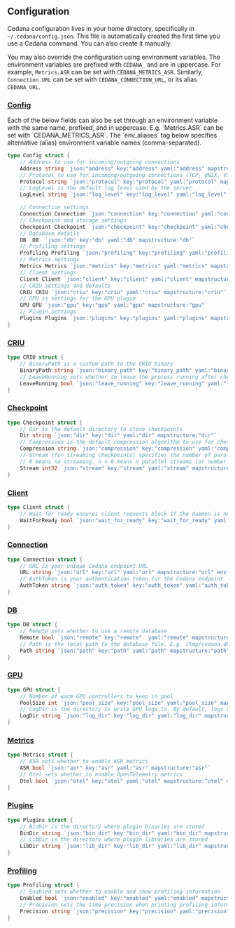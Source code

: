 ## Configuration

Cedana configuration lives in your home directory, specifically in `~/.cedana/config.json`. This file is automatically created the first time you use a Cedana command. You can also create it manually.

You may also override the configuration using environment variables. The environment variables are prefixed with `CEDANA_` and are in uppercase. For example, `Metrics.ASR` can be set with `CEDANA_METRICS_ASR`. Similarly, `Connection.URL` can be set with `CEDANA_CONNECTION_URL`, or its alias `CEDANA_URL`.

<a name="Config"></a>
### [Config](<https://github.com/cedana/cedana/blob/main/pkg/config/types.go#L10-L36>)

Each of the below fields can also be set through an environment variable with the same name, prefixed, and in uppercase. E.g. \`Metrics.ASR\` can be set with \`CEDANA\_METRICS\_ASR\`. The \`env\_aliases\` tag below specifies alternative \(alias\) environment variable names \(comma\-separated\).

```go
type Config struct {
    // Address to use for incoming/outgoing connections
    Address string `json:"address" key:"address" yaml:"address" mapstructure:"address"`
    // Protocol to use for incoming/outgoing connections (TCP, UNIX, VSOCK)
    Protocol string `json:"protocol" key:"protocol" yaml:"protocol" mapstructure:"protocol"`
    // LogLevel is the default log level used by the server
    LogLevel string `json:"log_level" key:"log_level" yaml:"log_level" mapstructure:"log_level"`

    // Connection settings
    Connection Connection `json:"connection" key:"connection" yaml:"connection" mapstructure:"connection"`
    // Checkpoint and storage settings
    Checkpoint Checkpoint `json:"checkpoint" key:"checkpoint" yaml:"checkpoint" mapstructure:"checkpoint"`
    // Database details
    DB  DB  `json:"db" key:"db" yaml:"db" mapstructure:"db"`
    // Profiling settings
    Profiling Profiling `json:"profiling" key:"profiling" yaml:"profiling" mapstructure:"profiling"`
    // Metrics settings
    Metrics Metrics `json:"metrics" key:"metrics" yaml:"metrics" mapstructure:"metrics"`
    // Client settings
    Client Client `json:"client" key:"client" yaml:"client" mapstructure:"client"`
    // CRIU settings and defaults
    CRIU CRIU `json:"criu" key:"criu" yaml:"criu" mapstructure:"criu"`
    // GPU is settings for the GPU plugin
    GPU GPU `json:"gpu" key:"gpu" yaml:"gpu" mapstructure:"gpu"`
    // Plugin settings
    Plugins Plugins `json:"plugins" key:"plugins" yaml:"plugins" mapstructure:"plugins"`
}
```

<a name="CRIU"></a>
### [CRIU](<https://github.com/cedana/cedana/blob/main/pkg/config/types.go#L81-L86>)



```go
type CRIU struct {
    // BinaryPath is a custom path to the CRIU binary
    BinaryPath string `json:"binary_path" key:"binary_path" yaml:"binary_path" mapstructure:"binary_path"`
    // LeaveRunning sets whether to leave the process running after checkpoint
    LeaveRunning bool `json:"leave_running" key:"leave_running" yaml:"leave_running" mapstructure:"leave_running"`
}
```

<a name="Checkpoint"></a>
### [Checkpoint](<https://github.com/cedana/cedana/blob/main/pkg/config/types.go#L45-L53>)



```go
type Checkpoint struct {
    // Dir is the default directory to store checkpoints
    Dir string `json:"dir" key:"dir" yaml:"dir" mapstructure:"dir"`
    // Compression is the default compression algorithm to use for checkpoints
    Compression string `json:"compression" key:"compression" yaml:"compression" mapstructure:"compression"`
    // Stream (for streaming checkpoints) specifies the number of parallel streams to use.
    // 0 means no streaming. n > 0 means n parallel streams (or number of pipes) to use.
    Stream int32 `json:"stream" key:"stream" yaml:"stream" mapstructure:"stream"`
}
```

<a name="Client"></a>
### [Client](<https://github.com/cedana/cedana/blob/main/pkg/config/types.go#L76-L79>)



```go
type Client struct {
    // Wait for ready ensures client requests block if the daemon is not up yet
    WaitForReady bool `json:"wait_for_ready" key:"wait_for_ready" yaml:"wait_for_ready" mapstructure:"wait_for_ready" env_aliases:"CEDANA_WAIT_FOR_READY"`
}
```

<a name="Connection"></a>
### [Connection](<https://github.com/cedana/cedana/blob/main/pkg/config/types.go#L38-L43>)



```go
type Connection struct {
    // URL is your unique Cedana endpoint URL
    URL string `json:"url" key:"url" yaml:"url" mapstructure:"url" env_aliases:"CEDANA_URL"`
    // AuthToken is your authentication token for the Cedana endpoint
    AuthToken string `json:"auth_token" key:"auth_token" yaml:"auth_token" mapstructure:"auth_token" env_aliases:"CEDANA_AUTH_TOKEN"`
}
```

<a name="DB"></a>
### [DB](<https://github.com/cedana/cedana/blob/main/pkg/config/types.go#L55-L60>)



```go
type DB struct {
    // Remote sets whether to use a remote database
    Remote bool `json:"remote" key:"remote"  yaml:"remote" mapstructure:"remote" env_aliases:"CEDANA_REMOTE"`
    // Path is the local path to the database file. E.g. /tmp/cedana.db
    Path string `json:"path" key:"path" yaml:"path" mapstructure:"path"`
}
```

<a name="GPU"></a>
### [GPU](<https://github.com/cedana/cedana/blob/main/pkg/config/types.go#L88-L93>)



```go
type GPU struct {
    // Number of warm GPU controllers to keep in pool
    PoolSize int `json:"pool_size" key:"pool_size" yaml:"pool_size" mapstructure:"pool_size"`
    // LogDir is the directory to write GPU logs to. By default, logs are written to daemon's stdout
    LogDir string `json:"log_dir" key:"log_dir" yaml:"log_dir" mapstructure:"log_dir"`
}
```

<a name="Metrics"></a>
### [Metrics](<https://github.com/cedana/cedana/blob/main/pkg/config/types.go#L69-L74>)



```go
type Metrics struct {
    // ASR sets whether to enable ASR metrics
    ASR bool `json:"asr" key:"asr" yaml:"asr" mapstructure:"asr"`
    // Otel sets whether to enable OpenTelemetry metrics
    Otel bool `json:"otel" key:"otel" yaml:"otel" mapstructure:"otel" env_aliases:"CEDANA_OTEL_ENABLED"`
}
```

<a name="Plugins"></a>
### [Plugins](<https://github.com/cedana/cedana/blob/main/pkg/config/types.go#L95-L100>)



```go
type Plugins struct {
    // BinDir is the directory where plugin binaries are stored
    BinDir string `json:"bin_dir" key:"bin_dir" yaml:"bin_dir" mapstructure:"bin_dir"`
    // LibDir is the directory where plugin libraries are stored
    LibDir string `json:"lib_dir" key:"lib_dir" yaml:"lib_dir" mapstructure:"lib_dir" env_aliases:"CEDANA_PLUGINS_LIB_DIR"`
}
```

<a name="Profiling"></a>
### [Profiling](<https://github.com/cedana/cedana/blob/main/pkg/config/types.go#L62-L67>)

```go
type Profiling struct {
    // Enabled sets whether to enable and show profiling information
    Enabled bool `json:"enabled" key:"enabled" yaml:"enabled" mapstructure:"enabled"`
    // Precision sets the time precision when printing profiling information (auto, ns, us, ms, s)
    Precision string `json:"precision" key:"precision" yaml:"precision" mapstructure:"precision"`
}
```
